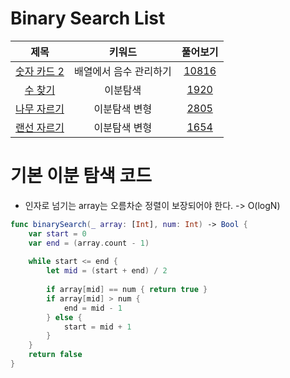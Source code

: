 # Binary Search List
| 제목 | 키워드 | 풀어보기 |
| :-: | :-: | :-: |
| [숫자 카드 2](https://github.com/KayAhn0126/SwiftCT/tree/main/BinarySearch/NumberCard2) | 배열에서 음수 관리하기 | [10816](https://www.acmicpc.net/problem/10816) |
| [수 찾기](https://github.com/KayAhn0126/SwiftCT/tree/main/BinarySearch/FindingNumber) | 이분탐색 | [1920](https://www.acmicpc.net/problem/1920) |
| [나무 자르기](https://github.com/KayAhn0126/SwiftCT/tree/main/BinarySearch/CuttingTree) | 이분탐색 변형 | [2805](https://www.acmicpc.net/problem/2805) |
| [랜선 자르기](https://github.com/KayAhn0126/SwiftCT/tree/main/BinarySearch/CuttingLanCable) | 이분탐색 변형 | [1654](https://www.acmicpc.net/problem/1654) |

# 기본 이분 탐색 코드
- 인자로 넘기는 array는 오름차순 정렬이 보장되어야 한다. -> O(logN)
```swift
func binarySearch(_ array: [Int], num: Int) -> Bool {
    var start = 0
    var end = (array.count - 1)
    
    while start <= end {
        let mid = (start + end) / 2
        
        if array[mid] == num { return true }
        if array[mid] > num {
            end = mid - 1
        } else {
            start = mid + 1
        }
    }
    return false
}
```
